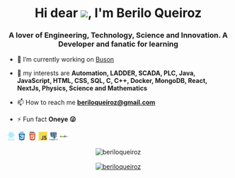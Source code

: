 <h1 align="center">Hi dear <img src="https://raw.githubusercontent.com/kaueMarques/kaueMarques/master/hi.gif" width="30px">, I'm Berilo Queiroz</h1>
<h3 align="center">A lover of Engineering, Technology, Science and Innovation. A Developer and fanatic for learning</h3>

- 🔭 I’m currently working on [Buson](https://www.buson.com.br)

- 💬 my interests are **Automation, LADDER, SCADA, PLC, Java, JavaScript, HTML, CSS, SQL, C, C++, Docker, MongoDB, React, NextJs, Physics, Science and Mathematics**

- 📫 How to reach me **beriloqueiroz@gmail.com**

- ⚡ Fun fact **Oneye 😜**

<p align="left">
<img src="https://raw.githubusercontent.com/devicons/devicon/master/icons/react/react-original-wordmark.svg" alt="react" width="20" height="20"/>
<img src="https://raw.githubusercontent.com/devicons/devicon/master/icons/css3/css3-plain-wordmark.svg" alt="css3"  width="20" height="20"/>
<img src="https://raw.githubusercontent.com/devicons/devicon/master/icons/html5/html5-original-wordmark.svg" alt="html5"  width="20" height="20"/>
<img src="https://raw.githubusercontent.com/devicons/devicon/master/icons/javascript/javascript-original.svg" alt="javascript" width="20" height="20"/>
<img src="https://raw.githubusercontent.com/devicons/devicon/master/icons/postgresql/postgresql-original-wordmark.svg" alt="postgresql" width="20" height="20"/>
<img src="https://raw.githubusercontent.com/devicons/devicon/master/icons/nodejs/nodejs-original-wordmark.svg" alt="nodejs" width="20" height="20"/></p><p align="center">
<img src="https://github-readme-stats.vercel.app/api?username=beriloqueiroz&show_icons=true" alt="beriloqueiroz"/> 
</p>

<p align="center">
<a href="https://linkedin.com/in/beriloqueiroz" target="blank"><img align="center" src="https://cdn.jsdelivr.net/npm/simple-icons@3.0.1/icons/linkedin.svg" alt="beriloqueiroz" height="20" width="20" /></a>
</p>

<!--
Here are some ideas to get you started:

- 🔭 I’m currently working on ...
- 🌱 I’m currently learning ...
- 👯 I’m looking to collaborate on ...
- 🤔 I’m looking for help with ...
- 💬 Ask me about ...
- 📫 How to reach me: ...
- 😄 Pronouns: ...
- ⚡ Fun fact: ...
-->
